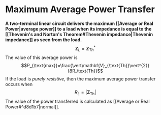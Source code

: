 # Maximum Average Power Transfer
**A two-terminal linear circuit delivers the maximum [[Average or Real Power|average power]] to a load when its impedance is equal to the [[Thevenin's and Norton's Theorem#Thevenin impedance|Thevenin impedance]] as seen from the load.**
$$\mathbf{Z}_{L}=\mathbf{Z}^{*}_{Th}$$
The value of this average power is
$$P_{\text{max}}=\frac{\vert\mathbf{V}_{\text{Th}}\vert^{2}}{8R_\text{Th}}$$
If the load is *purely resistive*, then the maximum average power transfer occurs when
$$R_{L}=\vert\mathbf{Z}_\text{Th}\vert$$
The value of the power transferred is calculated as [[Average or Real Power#^d8d1b7|normal]].